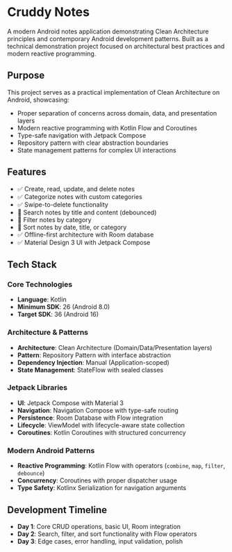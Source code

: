 # Cruddy Notes

A modern Android notes application demonstrating Clean Architecture principles and contemporary Android development patterns. 
Built as a technical demonstration project focused on architectural best practices and modern reactive programming.

## Purpose

This project serves as a practical implementation of Clean Architecture on Android, showcasing:
- Proper separation of concerns across domain, data, and presentation layers
- Modern reactive programming with Kotlin Flow and Coroutines
- Type-safe navigation with Jetpack Compose
- Repository pattern with clear abstraction boundaries
- State management patterns for complex UI interactions

## Features

- ✅ Create, read, update, and delete notes
- ✅ Categorize notes with custom categories
- ✅ Swipe-to-delete functionality
- 🔳 Search notes by title and content (debounced)
- 🔳 Filter notes by category
- 🔳 Sort notes by date, title, or category
- ✅ Offline-first architecture with Room database
- ✅ Material Design 3 UI with Jetpack Compose

## Tech Stack

### Core Technologies
- **Language**: Kotlin
- **Minimum SDK**: 26 (Android 8.0)
- **Target SDK**: 36 (Android 16)

### Architecture & Patterns
- **Architecture**: Clean Architecture (Domain/Data/Presentation layers)
- **Pattern**: Repository Pattern with interface abstraction
- **Dependency Injection**: Manual (Application-scoped)
- **State Management**: StateFlow with sealed classes

### Jetpack Libraries
- **UI**: Jetpack Compose with Material 3
- **Navigation**: Navigation Compose with type-safe routing
- **Persistence**: Room Database with Flow integration
- **Lifecycle**: ViewModel with lifecycle-aware state collection
- **Coroutines**: Kotlin Coroutines with structured concurrency

### Modern Android Patterns
- **Reactive Programming**: Kotlin Flow with operators (`combine`, `map`, `filter`, `debounce`)
- **Concurrency**: Coroutines with proper dispatcher usage
- **Type Safety**: Kotlinx Serialization for navigation arguments

## Development Timeline

- **Day 1**: Core CRUD operations, basic UI, Room integration
- **Day 2**: Search, filter, and sort functionality with Flow operators
- **Day 3**: Edge cases, error handling, input validation, polish